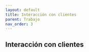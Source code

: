 ```yaml
---
layout: default
title: Interacción con clientes
parent: Trabajo
nav_order: 3
---
```


## Interacción con clientes